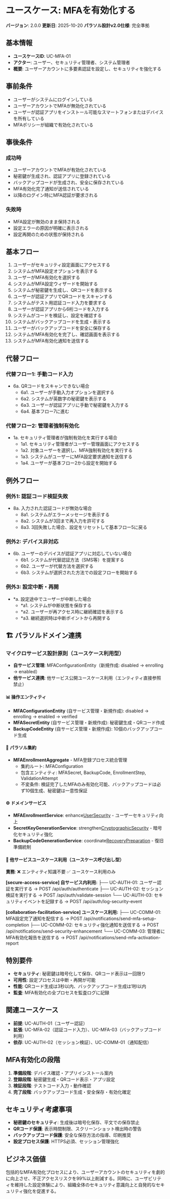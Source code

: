 # ユースケース: MFAを有効化する

**バージョン**: 2.0.0
**更新日**: 2025-10-20
**パラソル設計v2.0仕様**: 完全準拠

## 基本情報
- **ユースケースID**: UC-MFA-01
- **アクター**: ユーザー、セキュリティ管理者、システム管理者
- **概要**: ユーザーアカウントに多要素認証を設定し、セキュリティを強化する

## 事前条件
- ユーザーがシステムにログインしている
- ユーザーアカウントでMFAが無効化されている
- ユーザーが認証アプリをインストール可能なスマートフォンまたはデバイスを所有している
- MFAポリシーが組織で有効化されている

## 事後条件
### 成功時
- ユーザーアカウントでMFAが有効化されている
- 秘密鍵が生成され、認証アプリに登録されている
- バックアップコードが生成され、安全に保存されている
- MFA有効化完了通知が送信されている
- 以降のログイン時にMFA認証が要求される

### 失敗時
- MFA設定が無効のまま保持される
- 設定エラーの原因が明確に表示される
- 設定再開のための状態が保持される

## 基本フロー
1. ユーザーがセキュリティ設定画面にアクセスする
2. システムがMFA設定オプションを表示する
3. ユーザーがMFA有効化を選択する
4. システムがMFA設定ウィザードを開始する
5. システムが秘密鍵を生成し、QRコードを表示する
6. ユーザーが認証アプリでQRコードをスキャンする
7. システムがテスト用認証コード入力を要求する
8. ユーザーが認証アプリから6桁コードを入力する
9. システムがコードを検証し、設定を確認する
10. システムがバックアップコードを生成・表示する
11. ユーザーがバックアップコードを安全に保存する
12. システムがMFA有効化を完了し、確認画面を表示する
13. システムがMFA有効化通知を送信する

## 代替フロー
### 代替フロー1: 手動コード入力
- 6a. QRコードをスキャンできない場合
  - 6a1. ユーザーが手動入力オプションを選択する
  - 6a2. システムが英数字の秘密鍵を表示する
  - 6a3. ユーザーが認証アプリに手動で秘密鍵を入力する
  - 6a4. 基本フロー7に進む

### 代替フロー2: 管理者強制有効化
- 1a. セキュリティ管理者が強制有効化を実行する場合
  - 1a1. セキュリティ管理者がユーザー管理画面にアクセスする
  - 1a2. 対象ユーザーを選択し、MFA強制有効化を実行する
  - 1a3. システムがユーザーにMFA設定要求通知を送信する
  - 1a4. ユーザーが基本フロー2から設定を開始する

## 例外フロー
### 例外1: 認証コード検証失敗
- 8a. 入力された認証コードが無効な場合
  - 8a1. システムがエラーメッセージを表示する
  - 8a2. システムが3回まで再入力を許可する
  - 8a3. 3回失敗した場合、設定をリセットして基本フロー5に戻る

### 例外2: デバイス非対応
- 6b. ユーザーのデバイスが認証アプリに対応していない場合
  - 6b1. システムが代替認証方法（SMS等）を提案する
  - 6b2. ユーザーが代替方法を選択する
  - 6b3. システムが選択された方法での設定フローを開始する

### 例外3: 設定中断・再開
- *a. 設定途中でユーザーが中断した場合
  - *a1. システムが中断状態を保存する
  - *a2. ユーザーが再アクセス時に継続確認を表示する
  - *a3. 継続選択時は中断ポイントから再開する

## 🏗️ パラソルドメイン連携

### マイクロサービス設計原則（ユースケース利用型）
- **自サービス管理**: MFAConfigurationEntity（新規作成: disabled → enrolling → enabled）
- **他サービス連携**: 他サービス公開ユースケース利用（エンティティ直接参照禁止）

#### 📊 操作エンティティ
- **MFAConfigurationEntity** (自サービス管理・新規作成): disabled → enrolling → enabled → verified
- **MFASecretEntity** (自サービス管理・新規作成): 秘密鍵生成・QRコード作成
- **BackupCodeEntity** (自サービス管理・新規作成): 10個のバックアップコード生成

#### 🏢 パラソル集約
- **MFAEnrollmentAggregate** - MFA登録プロセス統合管理
  - 集約ルート: MFAConfiguration
  - 包含エンティティ: MFASecret, BackupCode, EnrollmentStep, ValidationAttempt
  - 不変条件: 検証完了したMFAのみ有効化可能、バックアップコードは必ず10個生成、秘密鍵は一意性保証

#### ⚙️ ドメインサービス
- **MFAEnrollmentService**: enhance[UserSecurity]() - ユーザーセキュリティ向上
- **SecretKeyGenerationService**: strengthen[CryptographicSecurity]() - 暗号化セキュリティ強化
- **BackupCodeGenerationService**: coordinate[RecoveryPreparation]() - 復旧準備統制

#### 🔗 他サービスユースケース利用（ユースケース呼び出し型）
**責務**: ❌ エンティティ知識不要 ✅ ユースケース利用のみ

**[secure-access-service] 自サービス内利用:**
├── UC-AUTH-01: ユーザー認証を実行する → POST /api/auth/authenticate
├── UC-AUTH-02: セッション検証を実行する → POST /api/auth/validate-session
└── UC-AUTH-03: セキュリティイベントを記録する → POST /api/auth/log-security-event

**[collaboration-facilitation-service] ユースケース利用:**
├── UC-COMM-01: MFA設定完了通知を配信する → POST /api/notifications/send-mfa-setup-completion
├── UC-COMM-02: セキュリティ強化通知を送信する → POST /api/notifications/send-security-enhancement
└── UC-COMM-03: 管理者にMFA有効化報告を送信する → POST /api/notifications/send-mfa-activation-report

## 特別要件
- **セキュリティ**: 秘密鍵は暗号化して保存、QRコード表示は一回限り
- **可用性**: 設定プロセスは中断・再開が可能
- **性能**: QRコード生成は3秒以内、バックアップコード生成は1秒以内
- **監査**: MFA有効化の全プロセスを監査ログに記録

## 関連ユースケース
- **前提**: UC-AUTH-01（ユーザー認証）
- **拡張**: UC-MFA-02（認証コード入力）、UC-MFA-03（バックアップコード利用）
- **依存**: UC-AUTH-02（セッション検証）、UC-COMM-01（通知配信）

## MFA有効化の段階
1. **準備段階**: デバイス確認・アプリインストール案内
2. **登録段階**: 秘密鍵生成・QRコード表示・アプリ設定
3. **検証段階**: テストコード入力・動作確認
4. **完了段階**: バックアップコード生成・安全保存・有効化確定

## セキュリティ考慮事項
- **秘密鍵のセキュリティ**: 生成後は暗号化保存、平文での保存禁止
- **QRコード保護**: 表示時間制限、スクリーンショット検出時の警告
- **バックアップコード保護**: 安全な保存方法の指導、印刷推奨
- **設定プロセス保護**: HTTPS必須、セッション管理強化

## ビジネス価値
包括的なMFA有効化プロセスにより、ユーザーアカウントのセキュリティを劇的に向上させ、不正アクセスリスクを99%以上削減する。同時に、ユーザビリティを維持した設定体験により、組織全体のセキュリティ意識向上と自発的なセキュリティ強化を促進する。